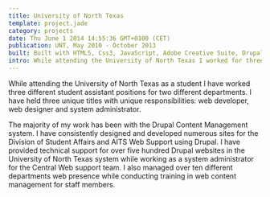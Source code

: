 ```yaml
---
title: University of North Texas 
template: project.jade
category: projects
date: Thu June 1 2014 14:55:36 GMT+0100 (CET)
publication: UNT, May 2010 - October 2013
built: Built with HTML5, Css3, JavaScript, Adobe Creative Suite, Drupal and Lollipops 
intro: While attending the University of North Texas I worked for three seperate departments as a web developer, web designer and system administrator. As a web designer and developer I was in charge of the web presence for up to ten different departments. As a system administrator I provided technical support for over five hundred Drupal websites in the University of North Texas system. 
---
```

While attending the University of North Texas as a student I have worked three different student assistant positions for two different departments. I have held three unique titles with unique responsibilities: web developer, web designer and system administrator.

The majority of my work has been with the Drupal Content Management system. I have consistently designed and developed numerous sites for the Division of Student Affairs and AITS Web Support using Drupal. I have provided technical support for over five hundred Drupal websites in the University of North Texas system while working as a system administrator for the Central Web support team. I also managed over ten different departments web presence while conducting training in web content management for staff members.
